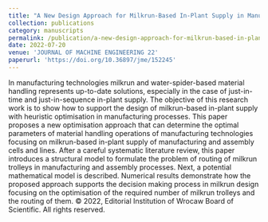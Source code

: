 ```yaml
---
title: "A New Design Approach for Milkrun-Based In-Plant Supply in Manufacturing Systems"
collection: publications
category: manuscripts
permalink: /publication/a-new-design-approach-for-milkrun-based-in-plant-supply-in-manufacturing-systems
date: 2022-07-20
venue: 'JOURNAL OF MACHINE ENGINEERING 22'
paperurl: 'https://doi.org/10.36897/jme/152245'
---
```


In manufacturing technologies milkrun and water-spider-based material handling represents up-to-date solutions, especially in the case of just-in-time and just-in-sequence in-plant supply. The objective of this research work is to show how to support the design of milkrun-based in-plant supply with heuristic optimisation in manufacturing processes. This paper proposes a new optimisation approach that can determine the optimal parameters of material handling operations of manufacturing technologies focusing on milkrun-based in-plant supply of manufacturing and assembly cells and lines. After a careful systematic literature review, this paper introduces a structural model to formulate the problem of routing of milkrun trolleys in manufacturing and assembly processes. Next, a potential mathematical model is described. Numerical results demonstrate how the proposed approach supports the decision making process in milkrun design focusing on the optimisation of the required number of milkrun trolleys and the routing of them. © 2022, Editorial Institution of Wrocaw Board of Scientific. All rights reserved.
